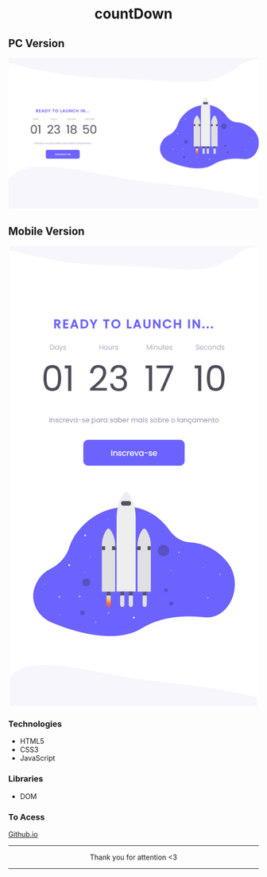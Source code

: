 <h1 align="center">countDown</h1>

## PC Version

<img src="imgs/windowPc.png">

## Mobile Version

<div align="center">
  <img src="imgs/windowMobile.png">
</div>

### Technologies

- HTML5
- CSS3
- JavaScript

### Libraries

- DOM 

### To Acess

[Github.io](https://kaiquecamposdev.github.io/countDown/)

<hr>
<p align="center">Thank you for attention <3</p>
<hr>
